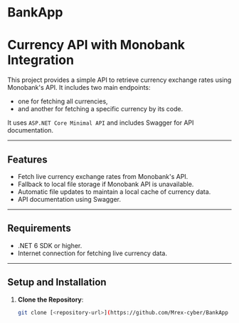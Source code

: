 # BankApp

# **Currency API with Monobank Integration**

This project provides a simple API to retrieve currency exchange rates using Monobank's API. It includes two main endpoints: 
- one for fetching all currencies, 
- and another for fetching a specific currency by its code.

It uses `ASP.NET Core Minimal API` and includes Swagger for API documentation.

---

## **Features**
- Fetch live currency exchange rates from Monobank's API.
- Fallback to local file storage if Monobank API is unavailable.
- Automatic file updates to maintain a local cache of currency data.
- API documentation using Swagger.

---

## **Requirements**
- .NET 6 SDK or higher.
- Internet connection for fetching live currency data.

---

## **Setup and Installation**

1. **Clone the Repository**:
   ```bash
   git clone [<repository-url>](https://github.com/Mrex-cyber/BankApp
